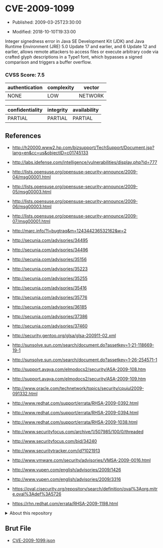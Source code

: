 # CVE-2009-1099

- Published: 2009-03-25T23:30:00

- Modified: 2018-10-10T19:33:00

Integer signedness error in Java SE Development Kit (JDK) and Java Runtime Environment (JRE) 5.0 Update 17 and earlier, and 6 Update 12 and earlier, allows remote attackers to access files or execute arbitrary code via crafted glyph descriptions in a Type1 font, which bypasses a signed comparison and triggers a buffer overflow.

### CVSS Score: **7.5**

| authentication | complexity | vector |
| --- | --- | --- |
| NONE | LOW | NETWORK |

| confidentiality | integrity | availability |
| --- | --- | --- |
| PARTIAL | PARTIAL | PARTIAL |

## References

* http://h20000.www2.hp.com/bizsupport/TechSupport/Document.jsp?lang=en&cc=us&objectID=c01745133

* http://labs.idefense.com/intelligence/vulnerabilities/display.php?id=777

* http://lists.opensuse.org/opensuse-security-announce/2009-04/msg00001.html

* http://lists.opensuse.org/opensuse-security-announce/2009-05/msg00003.html

* http://lists.opensuse.org/opensuse-security-announce/2009-06/msg00003.html

* http://lists.opensuse.org/opensuse-security-announce/2009-07/msg00001.html

* http://marc.info/?l=bugtraq&m=124344236532162&w=2

* http://secunia.com/advisories/34495

* http://secunia.com/advisories/34496

* http://secunia.com/advisories/35156

* http://secunia.com/advisories/35223

* http://secunia.com/advisories/35255

* http://secunia.com/advisories/35416

* http://secunia.com/advisories/35776

* http://secunia.com/advisories/36185

* http://secunia.com/advisories/37386

* http://secunia.com/advisories/37460

* http://security.gentoo.org/glsa/glsa-200911-02.xml

* http://sunsolve.sun.com/search/document.do?assetkey=1-21-118669-19-1

* http://sunsolve.sun.com/search/document.do?assetkey=1-26-254571-1

* http://support.avaya.com/elmodocs2/security/ASA-2009-108.htm

* http://support.avaya.com/elmodocs2/security/ASA-2009-109.htm

* http://www.oracle.com/technetwork/topics/security/cpujul2009-091332.html

* http://www.redhat.com/support/errata/RHSA-2009-0392.html

* http://www.redhat.com/support/errata/RHSA-2009-0394.html

* http://www.redhat.com/support/errata/RHSA-2009-1038.html

* http://www.securityfocus.com/archive/1/507985/100/0/threaded

* http://www.securityfocus.com/bid/34240

* http://www.securitytracker.com/id?1021913

* http://www.vmware.com/security/advisories/VMSA-2009-0016.html

* http://www.vupen.com/english/advisories/2009/1426

* http://www.vupen.com/english/advisories/2009/3316

* https://oval.cisecurity.org/repository/search/definition/oval%3Aorg.mitre.oval%3Adef%3A5726

* https://rhn.redhat.com/errata/RHSA-2009-1198.html

<details>
<summary>About this repository</summary> 

  This repository is part of the project [Live Hack CVE](https://github.com/Live-Hack-CVE). Main website can be found [www.live-hack.org](https://www.live-hack.org) 
  
  Made by [Sn0wAlice](https://github.com/Sn0wAlice) for the people that care about security and need to have a feed of the latest CVEs. Hope you enjoy it, don't forget to star the repo and follow me on [Twitter](https://twitter.com/Sn0wAlice) and [Github](https://github.com/Sn0wAlice). And that is my [personnal website](https://www.alice-snow.me/)

  - [Home Page](https://github.com/Live-Hack-CVE)
  - [Framework](https://github.com/Live-Hack-CVE/cve-framework)
  - [CVE database](https://github.com/Live-Hack-CVE/full_database)
  - [Changelog](https://github.com/Live-Hack-CVE/Changelog)
</details>

## Brut File

* [CVE-2009-1099.json](https://raw.githubusercontent.com/Live-Hack-CVE/full_database/main/cves/2009/CVE-2009-1099.json)

